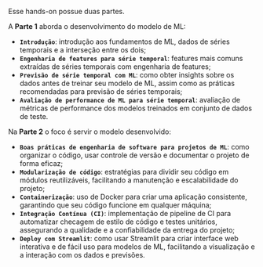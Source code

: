 Esse hands-on possue duas partes.

A **Parte 1** aborda o desenvolvimento do modelo de ML:
- **`Introdução`**: introdução aos fundamentos de ML, dados de séries temporais e a interseção entre os dois;
- **`Engenharia de features para série temporal`**: features mais comuns extraídas de séries temporais com engenharia de features;
- **`Previsão de série temporal com ML`**: como obter insights sobre os dados antes de treinar seu modelo de ML, assim como as práticas recomendadas para previsão de séries temporais;
- **`Avaliação de performance de ML para série temporal`**: avaliação de métricas de performance dos modelos treinados em conjunto de dados de teste.

Na **Parte 2** o foco é servir o modelo desenvolvido:
- **`Boas práticas de engenharia de software para projetos de ML`**: como organizar o código, usar controle de versão e documentar o projeto de forma eficaz;
- **`Modularização de código`**: estratégias para dividir seu código em módulos reutilizáveis, facilitando a manutenção e escalabilidade do projeto;
- **`Containerização`**: uso de Docker para criar uma aplicação consistente, garantindo que seu código funcione em qualquer máquina;
- **`Integração Contínua (CI)`**: implementação de pipeline de CI para automatizar checagem de estilo de código e testes unitários, assegurando a qualidade e a confiabilidade da entrega do projeto;
- **`Deploy com Streamlit`**: como usar Streamlit para criar interface web interativa e de fácil uso para modelos de ML, facilitando a visualização e a interação com os dados e previsões.